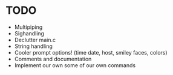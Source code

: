 # TODO
 * Multipiping
 * Sighandling
 * Declutter main.c 
 * String handling
 * Cooler prompt options! (time date, host, smiley faces, colors)
 * Comments and documentation
 * Implement our own some of our own commands
